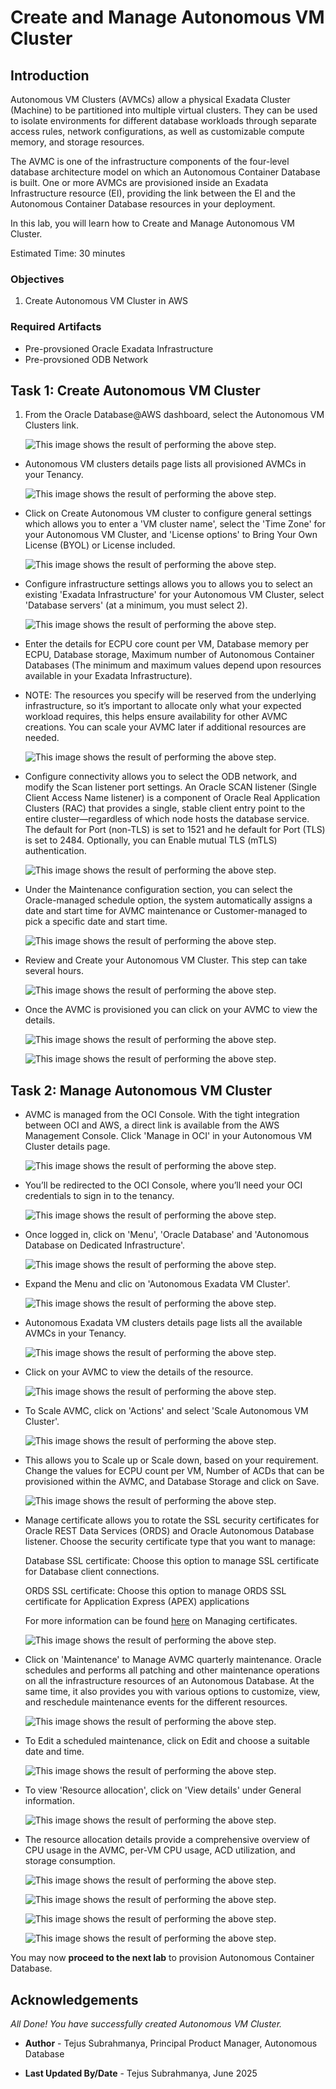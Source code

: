 
# Create and Manage Autonomous VM Cluster

## Introduction

Autonomous VM Clusters (AVMCs) allow a physical Exadata Cluster (Machine) to be partitioned into multiple virtual clusters. They can be used to isolate environments for different database workloads through separate access rules, network configurations, as well as customizable compute memory, and storage resources.

The AVMC is one of the infrastructure components of the four-level database architecture model on which an Autonomous Container Database is built. One or more AVMCs are provisioned inside an Exadata Infrastructure resource (EI), providing the link between the EI and the Autonomous Container Database resources in your deployment.

In this lab, you will learn how to Create and Manage Autonomous VM Cluster.

Estimated Time: 30 minutes

### Objectives

1. Create Autonomous VM Cluster in AWS

### Required Artifacts

- Pre-provsioned Oracle Exadata Infrastructure
- Pre-provsioned ODB Network

## Task 1: Create Autonomous VM Cluster

1.	From the Oracle Database@AWS dashboard, select the Autonomous VM Clusters link.

    ![This image shows the result of performing the above step.](./images/avmc.png " ")

-  Autonomous VM clusters details page lists all provisioned AVMCs in your Tenancy.

    ![This image shows the result of performing the above step.](./images/avmc_details.png " ")


- Click on Create Autonomous VM cluster to configure general settings which allows you to enter a 'VM cluster name', select the 'Time Zone' for your Autonomous VM Cluster, and 'License options' to Bring Your Own License (BYOL) or License included.
    
    ![This image shows the result of performing the above step.](./images/create_avmc.png " ")


- Configure infrastructure settings allows you to allows you to select an existing 'Exadata Infrastructure' for your Autonomous VM Cluster, select 'Database servers' (at a minimum, you must select 2). 

    ![This image shows the result of performing the above step.](./images/db_servers.png " ")


- Enter the details for ECPU core count per VM, Database memory per ECPU, Database storage, Maximum number of Autonomous Container Databases (The minimum and maximum values depend upon resources available in your Exadata Infrastructure). 

- NOTE: The resources you specify will be reserved from the underlying infrastructure, so it’s important to allocate only what your expected workload requires, this helps ensure availability for other AVMC creations. You can scale your AVMC later if additional resources are needed.
    
    ![This image shows the result of performing the above step.](./images/ecpu.png " ")

- Configure connectivity allows you to select the ODB network, and modify the Scan listener port settings. An Oracle SCAN listener (Single Client Access Name listener) is a component of Oracle Real Application Clusters (RAC) that provides a single, stable client entry point to the entire cluster—regardless of which node hosts the database service. The default for Port (non-TLS) is set to 1521 and he default for Port (TLS) is set to 2484. Optionally, you can Enable mutual TLS (mTLS) authentication.

    ![This image shows the result of performing the above step.](./images/connectivity.png " ")

- Under the Maintenance configuration section, you can select the Oracle-managed schedule option, the system automatically assigns a date and start time for AVMC maintenance or Customer-managed to pick a specific date and start time.

    ![This image shows the result of performing the above step.](./images/maintenance.png " ")


- Review and Create your Autonomous VM Cluster. This step can take several hours.

    ![This image shows the result of performing the above step.](./images/review.png " ")

- Once the AVMC is provisioned you can click on your AVMC to view the details.

    ![This image shows the result of performing the above step.](./images/avmc_home.png " ")

    ![This image shows the result of performing the above step.](./images/avmc_home1.png " ")


## Task 2: Manage Autonomous VM Cluster

- AVMC is managed from the OCI Console. With the tight integration between OCI and AWS, a direct link is available from the AWS Management Console. Click 'Manage in OCI' in your Autonomous VM Cluster details page.

    ![This image shows the result of performing the above step.](./images/manage_avmc.png " ")

- You’ll be redirected to the OCI Console, where you’ll need your OCI credentials to sign in to the tenancy.

    ![This image shows the result of performing the above step.](./images/oci_login.png " ")

- Once logged in, click on 'Menu', 'Oracle Database' and 'Autonomous Database on Dedicated Infrastructure'.

    ![This image shows the result of performing the above step.](./images/oci1.png " ")

- Expand the Menu and clic on 'Autonomous Exadata VM Cluster'.

    ![This image shows the result of performing the above step.](./images/oci2.png " ")

- Autonomous Exadata VM clusters details page lists all the available AVMCs in your Tenancy.

    ![This image shows the result of performing the above step.](./images/oci3.png " ")

- Click on your AVMC to view the details of the resource. 

    ![This image shows the result of performing the above step.](./images/oci4.png " ")

- To Scale AVMC, click on 'Actions' and select 'Scale Autonomous VM Cluster'.

    ![This image shows the result of performing the above step.](./images/scaleavmc.png " ")

- This allows you to Scale up or Scale down, based on your requirement. Change the values for ECPU count per VM, Number of ACDs that can be provisioned within the AVMC, and Database Storage and click on Save. 

    ![This image shows the result of performing the above step.](./images/scaleavmc2.png " ")
    
- Manage certificate allows you to rotate the SSL security certificates for Oracle REST Data Services (ORDS) and Oracle Autonomous Database listener. Choose the security certificate type that you want to manage:

    Database SSL certificate: Choose this option to manage SSL certificate for Database client connections.

    ORDS SSL certificate: Choose this option to manage ORDS SSL certificate for Application Express (APEX) applications 

    For more information can be found [here](https://docs.oracle.com/en/cloud/paas/autonomous-database/dedicated/adbcj/index.html#GUID-BEDC90F5-702C-4DE6-9300-343F646BE41E) on Managing certificates.

    ![This image shows the result of performing the above step.](./images/managecert.png " ")

- Click on 'Maintenance' to Manage AVMC quarterly maintenance. Oracle schedules and performs all patching and other maintenance operations on all the infrastructure resources of an Autonomous Database. At the same time, it also provides you with various options to customize, view, and reschedule maintenance events for the different resources.

    ![This image shows the result of performing the above step.](./images/managemaintenance.png " ")

- To Edit a scheduled maintenance, click on Edit and choose a suitable date and time. 

    ![This image shows the result of performing the above step.](./images/edit.png " ")

- To view 'Resource allocation', click on 'View details' under General information. 

    ![This image shows the result of performing the above step.](./images/viewdetails.png " ")

- The resource allocation details provide a comprehensive overview of CPU usage in the AVMC, per-VM CPU usage, ACD utilization, and storage consumption.

    ![This image shows the result of performing the above step.](./images/cpuusage.png " ")

    ![This image shows the result of performing the above step.](./images/cpu1.png " ")

    ![This image shows the result of performing the above step.](./images/acdusage.png " ")

    ![This image shows the result of performing the above step.](./images/storageusage.png " ")



You may now **proceed to the next lab** to provision Autonomous Container Database.

## Acknowledgements

*All Done! You have successfully created Autonomous VM Cluster.*

- **Author** - Tejus Subrahmanya, Principal Product Manager, Autonomous Database 

- **Last Updated By/Date** - Tejus Subrahmanya, June 2025